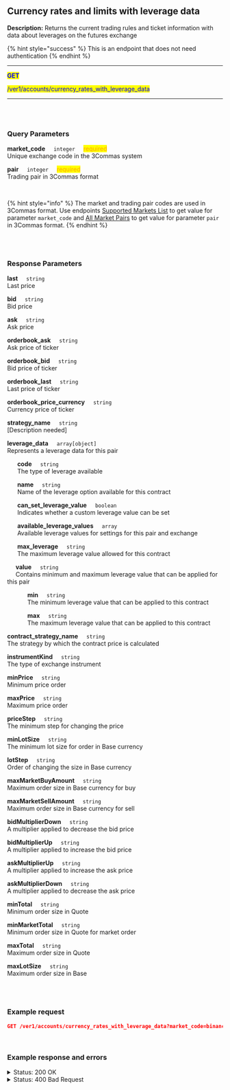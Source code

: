 ## Currency rates and limits with leverage data<br>

**Description:** Returns the current trading rules and ticket information with data about leverages on the futures exchange<br>

{% hint style="success" %}
This is an endpoint that does not need authentication
{% endhint %}
<br>

-------- 

<mark style="color:blue"> <strong>GET</strong>

<mark style="color:blue"> <storng>/ver1/accounts/currency_rates_with_leverage_data</strong>

-------- 
<br>
<br>

### Query Parameters<br>

<p>
   <strong>market_code</strong>&nbsp;&nbsp;&nbsp;&nbsp;&nbsp;<code>integer</code>&nbsp;&nbsp;&nbsp;&nbsp;&nbsp;<mark style="color:orange">required</mark><br>
   Unique exchange code in the 3Commas system
</p>
<p>
   <strong>pair</strong>&nbsp;&nbsp;&nbsp;&nbsp;&nbsp;<code>integer</code>&nbsp;&nbsp;&nbsp;&nbsp;&nbsp;<mark style="color:orange">required</mark><br>
   Trading pair in 3Commas format
</p>
<br>

{% hint style="info" %}
The market and trading pair codes are used in 3Commas format. Use endpoints [Supported Markets List](/docs/Market%20data/Supported%20markets%20list.md) to get value for parameter <code>market_code</code> and [All Market Pairs](/docs/Market%20data/All%20market%20pairs.md) to get value for parameter <code>pair</code> in 3Commas format.
{% endhint %}

<br>
<br>

### Response Parameters<br>

<p>
   <strong>last</strong>&nbsp;&nbsp;&nbsp;&nbsp;&nbsp;<code>string</code><br>
   Last price
</p>
<p>
   <strong>bid</strong>&nbsp;&nbsp;&nbsp;&nbsp;&nbsp;<code>string</code><br>
   Bid price
</p>
<p>
   <strong>ask</strong>&nbsp;&nbsp;&nbsp;&nbsp;&nbsp;<code>string</code><br>
   Ask price
</p>
<p>
   <strong>orderbook_ask</strong>&nbsp;&nbsp;&nbsp;&nbsp;&nbsp;<code>string</code><br>
   Ask price of ticker
</p>
<p>
   <strong>orderbook_bid</strong>&nbsp;&nbsp;&nbsp;&nbsp;&nbsp;<code>string</code><br>
   Bid price of ticker
</p>
<p>
   <strong>orderbook_last</strong>&nbsp;&nbsp;&nbsp;&nbsp;&nbsp;<code>string</code><br>
   Last price of ticker
</p>
<p>
   <strong>orderbook_price_currency</strong>&nbsp;&nbsp;&nbsp;&nbsp;&nbsp;<code>string</code><br>
   Currency price of ticker
</p>
<p>
   <strong>strategy_name</strong>&nbsp;&nbsp;&nbsp;&nbsp;&nbsp;<code>string</code><br>
   [Description needed]
</p>
<p>
   <strong>leverage_data</strong>&nbsp;&nbsp;&nbsp;&nbsp;&nbsp;<code>array[object]</code><br>
   Represents a leverage data for this pair
</p>
<p>
   &nbsp;&nbsp;&nbsp;&nbsp;&nbsp;&nbsp;<strong>code</strong>&nbsp;&nbsp;&nbsp;&nbsp;&nbsp;<code>string</code><br>
   &nbsp;&nbsp;&nbsp;&nbsp;&nbsp;&nbsp;The type of leverage available
</p>
<p>
   &nbsp;&nbsp;&nbsp;&nbsp;&nbsp;&nbsp;<strong>name</strong>&nbsp;&nbsp;&nbsp;&nbsp;&nbsp;<code>string</code><br>
   &nbsp;&nbsp;&nbsp;&nbsp;&nbsp;&nbsp;Name of the leverage option available for this contract
</p>
<p>
   &nbsp;&nbsp;&nbsp;&nbsp;&nbsp;&nbsp;<strong>can_set_leverage_value</strong>&nbsp;&nbsp;&nbsp;&nbsp;&nbsp;<code>boolean</code><br>
   &nbsp;&nbsp;&nbsp;&nbsp;&nbsp;&nbsp;Indicates whether a custom leverage value can be set
</p>
<p>
   &nbsp;&nbsp;&nbsp;&nbsp;&nbsp;&nbsp;<strong>available_leverage_values</strong>&nbsp;&nbsp;&nbsp;&nbsp;&nbsp;<code>array</code><br>
   &nbsp;&nbsp;&nbsp;&nbsp;&nbsp;&nbsp;Available leverage values for settings for this pair and exchange
</p>
<p>
   &nbsp;&nbsp;&nbsp;&nbsp;&nbsp;&nbsp;<strong>max_leverage</strong>&nbsp;&nbsp;&nbsp;&nbsp;&nbsp;<code>string</code><br>
   &nbsp;&nbsp;&nbsp;&nbsp;&nbsp;&nbsp;The maximum leverage value allowed for this contract
</p>
<p>
   &nbsp;&nbsp;&nbsp;&nbsp;&nbsp;<strong>value</strong>&nbsp;&nbsp;&nbsp;&nbsp;&nbsp;<code>string</code><br>
   &nbsp;&nbsp;&nbsp;&nbsp;&nbsp;Contains minimum and maximum leverage value that can be applied for this pair
</p>
<p>
   &nbsp;&nbsp;&nbsp;&nbsp;&nbsp;&nbsp;&nbsp;&nbsp;&nbsp;&nbsp;&nbsp;&nbsp;<strong>min</strong>&nbsp;&nbsp;&nbsp;&nbsp;&nbsp;<code>string</code><br>
   &nbsp;&nbsp;&nbsp;&nbsp;&nbsp;&nbsp;&nbsp;&nbsp;&nbsp;&nbsp;&nbsp;&nbsp;The minimum leverage value that can be applied to this contract
</p>
<p>
   &nbsp;&nbsp;&nbsp;&nbsp;&nbsp;&nbsp;&nbsp;&nbsp;&nbsp;&nbsp;&nbsp;&nbsp;<strong>max</strong>&nbsp;&nbsp;&nbsp;&nbsp;&nbsp;<code>string</code><br>
   &nbsp;&nbsp;&nbsp;&nbsp;&nbsp;&nbsp;&nbsp;&nbsp;&nbsp;&nbsp;&nbsp;&nbsp;The maximum leverage value that can be applied to this contract
</p>
<p>
   <strong>contract_strategy_name</strong>&nbsp;&nbsp;&nbsp;&nbsp;&nbsp;<code>string</code><br>
   The strategy by which the contract price is calculated
</p>
<p>
   <strong>instrumentKind</strong>&nbsp;&nbsp;&nbsp;&nbsp;&nbsp;<code>string</code><br>
   The type of exchange instrument
</p>
<p>
   <strong>minPrice</strong>&nbsp;&nbsp;&nbsp;&nbsp;&nbsp;<code>string</code><br>
   Minimum price order
</p>
<p>
   <strong>maxPrice</strong>&nbsp;&nbsp;&nbsp;&nbsp;&nbsp;<code>string</code><br>
   Maximum price order
</p>
<p>
   <strong>priceStep</strong>&nbsp;&nbsp;&nbsp;&nbsp;&nbsp;<code>string</code><br>
   The minimum step for changing the price
</p>
<p>
   <strong>minLotSize</strong>&nbsp;&nbsp;&nbsp;&nbsp;&nbsp;<code>string</code><br>
   The minimum lot size for order in Base currency
</p>
<p>
   <strong>lotStep</strong>&nbsp;&nbsp;&nbsp;&nbsp;&nbsp;<code>string</code><br>
   Order of changing the size in Base currency
</p>
<p>
   <strong>maxMarketBuyAmount</strong>&nbsp;&nbsp;&nbsp;&nbsp;&nbsp;<code>string</code><br>
   Maximum order size in Base currency for buy
</p>
<p>
   <strong>maxMarketSellAmount</strong>&nbsp;&nbsp;&nbsp;&nbsp;&nbsp;<code>string</code><br>
   Maximum order size in Base currency for sell
</p>
<p>
   <strong>bidMultiplierDown</strong>&nbsp;&nbsp;&nbsp;&nbsp;&nbsp;<code>string</code><br>
   A multiplier applied to decrease the bid price
</p>
<p>
   <strong>bidMultiplierUp</strong>&nbsp;&nbsp;&nbsp;&nbsp;&nbsp;<code>string</code><br>
   A multiplier applied to increase the bid price
</p>
<p>
   <strong>askMultiplierUp</strong>&nbsp;&nbsp;&nbsp;&nbsp;&nbsp;<code>string</code><br>
   A multiplier applied to increase the ask price
</p>
<p>
   <strong>askMultiplierDown</strong>&nbsp;&nbsp;&nbsp;&nbsp;&nbsp;<code>string</code><br>
   A multiplier applied to decrease the ask price
</p>
<p>
   <strong>minTotal</strong>&nbsp;&nbsp;&nbsp;&nbsp;&nbsp;<code>string</code><br>
   Minimum order size in Quote
</p>
<p>
   <strong>minMarketTotal</strong>&nbsp;&nbsp;&nbsp;&nbsp;&nbsp;<code>string</code><br>
   Minimum order size in Quote for market order
</p>
<p>
   <strong>maxTotal</strong>&nbsp;&nbsp;&nbsp;&nbsp;&nbsp;<code>string</code><br>
   Maximum order size in Quote
</p>
<p>
   <strong>maxLotSize</strong>&nbsp;&nbsp;&nbsp;&nbsp;&nbsp;<code>string</code><br>
   Maximum order size in Base
</p>
<br>
<br>

### Example request<br>

```json
GET /ver1/accounts/currency_rates_with_leverage_data?market_code=binance_futures_eea&pair=BNFCR_1INCHUSDT
```
<br>

### Example response and errors<br>

<details>
<summary>Status: 200 OK</summary><br>

```JSON
{
  "last": "0.3039",
  "bid": "0.3039",
  "ask": "0.304",
  "orderbook_ask": "0.304",
  "orderbook_bid": "0.3039",
  "orderbook_last": "0.3039",
  "orderbook_price_currency": "BNFCR",
  "strategy_name": "orderbook_price",
  "contract_strategy_name": "orderbook_price",
  "leverage_data": [
    {
      "code": "cross",
      "name": "Cross",
      "can_set_leverage_value": true,
      "available_leverage_values": [
        
      ],
      "max_leverage": "25.0",
      "valid": {
        "min": 1,
        "max": "25.0"
      }
    }
  ],
  "instrumentKind": "linear_futures",
  "priceStep": "0.0001",
  "minLotSize": "1.0",
  "maxLotSize": "5000000.0",
  "lotStep": "1.0",
  "maxMarketBuyAmount": "500000.0",
  "maxMarketSellAmount": "500000.0",
  "minMarketBuyAmount": "1.0",
  "minMarketSellAmount": "1.0",
  "minTotal": "5.0",
  "bidMultiplierUp": "1.1",
  "askMultiplierDown": "0.9",
  "minPrice": "0.0613",
  "maxPrice": "100000.0"
}
```
</details>

<details><br>
<summary>Status: 400 Bad Request</summary><br>

```JSON
{
  "error": "Unknown pair"
}
```
</details>

